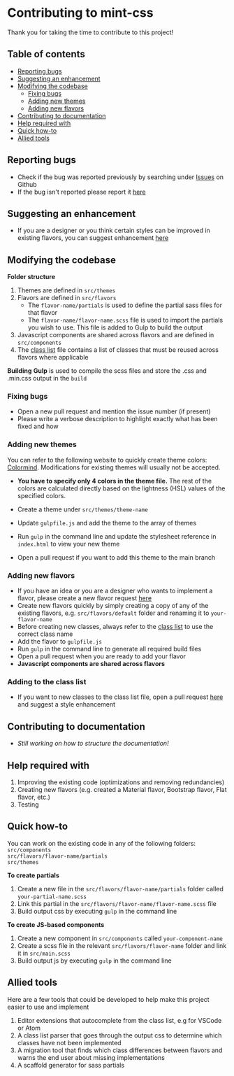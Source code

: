 # Contributing to mint-css
Thank you for taking the time to contribute to this project!

## Table of contents

* [Reporting bugs](#reporting-bugs)
* [Suggesting an enhancement](#suggesting-an-enhancement)
* [Modifying the codebase](#modifying-the-codebase)
    - [Fixing bugs](#fixing-bugs)
    - [Adding new themes](#adding-new-themes)
    - [Adding new flavors](#adding-new-flavors)
* [Contributing to documentation](#contributing-to-documentation)
* [Help required with](#help-required-with)
* [Quick how-to](#quick-how-to)
* [Allied tools](#allied-tools)

## Reporting bugs
* Check if the bug was reported previously by searching under [Issues](https://github.com/Saunved/mint-css/issues) on Github
* If the bug isn't reported please report it [here](https://github.com/Saunved/mint-css/issues/new/choose)

## Suggesting an enhancement
* If you are a designer or you think certain styles can be improved in existing flavors, you can suggest enhancement [here](https://github.com/Saunved/mint-css/issues/new/choose)

## Modifying the codebase

**Folder structure**
1) Themes are defined in ```src/themes```
2) Flavors are defined in ```src/flavors```
    - The ```flavor-name/partials``` is used to define the partial sass files for that flavor
    - The ```flavor-name/flavor-name.scss``` file is used to import the partials you wish to use. This file is added to Gulp to build the output 
3) Javascript components are shared across flavors and are defined in ```src/components```
4) The [class list](./docs/class-list) file contains a list of classes that must be reused across flavors where applicable 

**Building**
**Gulp** is used to compile the scss files and store the .css and .min.css output in the ```build```

### Fixing bugs
* Open a new pull request and mention the issue number (if present)
* Please write a verbose description to highlight exactly what has been fixed and how

### Adding new themes
You can refer to the following website to quickly create theme colors: [Colormind](http://colormind.io/template/material-dashboard/). Modifications for existing themes will usually not be accepted. 
* **You have to specify only 4 colors in the theme file.** The rest of the colors are calculated directly based on the lightness (HSL) values of the specified colors.

* Create a theme under ```src/themes/theme-name```
* Update ```gulpfile.js``` and add the theme to the array of themes
* Run ```gulp``` in the command line and update the stylesheet reference in ```index.html``` to view your new theme
* Open a pull request if you want to add this theme to the main branch

### Adding new flavors
* If you have an idea or you are a designer who wants to implement a flavor, please create a new flavor request [here](https://github.com/Saunved/mint-css/issues/new/choose)
* Create new flavors quickly by simply creating a copy of any of the existing flavors, e.g. ```src/flavors/default``` folder and renaming it to ```your-flavor-name```
* Before creating new classes, always refer to the [class list](./docs/class-list.md) to use the correct class name
* Add the flavor to ```gulpfile.js```
* Run ```gulp``` in the command line to generate all required build files
* Open a pull request when you are ready to add your flavor
* **Javascript components are shared across flavors**

### Adding to the class list
* If you want to new classes to the class list file, open a pull request [here](https://github.com/Saunved/mint-css/issues/new/choose) and suggest a style enhancement

## Contributing to documentation
* *Still working on how to structure the documentation!*

## Help required with
1. Improving the existing code (optimizations and removing redundancies)
2. Creating new flavors (e.g. created a Material flavor, Bootstrap flavor, Flat flavor, etc.)
3. Testing

## Quick how-to
You can work on the existing code in any of the following folders:  
```src/components```  
```src/flavors/flavor-name/partials```    
```src/themes```

**To create partials**
1. Create a new file in the ```src/flavors/flavor-name/partials``` folder called ```your-partial-name.scss```
2. Link this partial in the ```src/flavors/flavor-name/flavor-name.scss``` file
3. Build output css by executing ```gulp``` in the command line

**To create JS-based components**
1. Create a new component in ```src/components``` called ```your-component-name```
2. Create a scss file in the relevant ```src/flavors/flavor-name``` folder and link it in ```src/main.scss```
3. Build output js by executing ```gulp``` in the command line

## Allied tools
Here are a few tools that could be developed to help make this project easier to use and implement
1) Editor extensions that autocomplete from the class list, e.g for VSCode or Atom
2) A class list parser that goes through the output css to determine which classes have not been implemented
3) A migration tool that finds which class differences between flavors and warns the end user about missing implementations
4) A scaffold generator for sass partials
